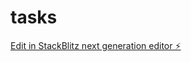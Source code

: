 # tasks

[Edit in StackBlitz next generation editor ⚡️](https://stackblitz.com/~/github.com/mkamalismail/tasks)